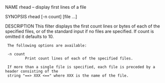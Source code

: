 NAME
rhead – display first lines of a file

SYNOPSIS
rhead [-n count] [file ...]

DESCRIPTION
This filter displays the first count lines or bytes of each of the specified files,
or of the standard input if no files are specified. If count is omitted it defaults to 10.

     The following options are available:

     -n count
             Print count lines of each of the specified files.

     If more than a single file is specified, each file is preceded by a header consisting of the
     string "==> XXX <==" where XXX is the name of the file.
